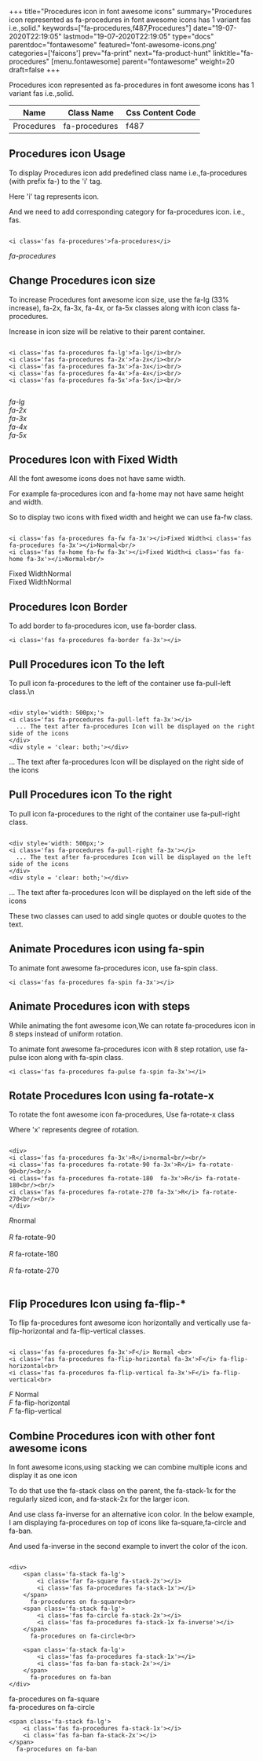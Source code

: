 +++
title="Procedures icon in font awesome icons"
summary="Procedures icon represented as fa-procedures in font awesome icons has 1 variant fas i.e.,solid."
keywords=["fa-procedures,f487,Procedures"]
date="19-07-2020T22:19:05"
lastmod="19-07-2020T22:19:05"
type="docs"
parentdoc="fontawesome"
featured='font-awesome-icons.png'
categories=['faicons']
prev="fa-print"
next="fa-product-hunt"
linktitle="fa-procedures"
[menu.fontawesome]
parent="fontawesome"
weight=20
draft=false
+++


Procedures icon represented as fa-procedures in font awesome icons has 1 variant fas i.e.,solid.

<div class='table-responsive'><table class='table'><thead><tr><th>Name</th><th>Class Name</th><th>Css Content Code</th></tr></thead><tbody><tr><td>Procedures</td><td>fa-procedures</td><td>f487</td></tr></tbody></table></div>



## Procedures icon Usage

To display Procedures icon add predefined class name i.e.,fa-procedures (with prefix fa-) to the 'i' tag.

Here 'i' tag represents icon.

And we need to add corresponding category for fa-procedures icon. i.e., fas.


```

<i class='fas fa-procedures'>fa-procedures</i>
```

<i class='fas fa-procedures'>fa-procedures</i>




## Change Procedures icon size
To increase Procedures font awesome icon size, use the fa-lg (33% increase), fa-2x, fa-3x, fa-4x, or fa-5x classes along with icon class fa-procedures.

Increase in icon size will be relative to their parent container. 

```

<i class='fas fa-procedures fa-lg'>fa-lg</i><br/>
<i class='fas fa-procedures fa-2x'>fa-2x</i><br/>
<i class='fas fa-procedures fa-3x'>fa-3x</i><br/>
<i class='fas fa-procedures fa-4x'>fa-4x</i><br/>
<i class='fas fa-procedures fa-5x'>fa-5x</i><br/>
            
```

<i class='fas fa-procedures fa-lg'>fa-lg</i><br/>
<i class='fas fa-procedures fa-2x'>fa-2x</i><br/>
<i class='fas fa-procedures fa-3x'>fa-3x</i><br/>
<i class='fas fa-procedures fa-4x'>fa-4x</i><br/>
<i class='fas fa-procedures fa-5x'>fa-5x</i><br/>
            



## Procedures Icon with Fixed Width 

All the font awesome icons does not have same width.

For example fa-procedures icon and fa-home may not have same height and width.

So to display two icons with fixed width and height we can use fa-fw class.


```

<i class='fas fa-procedures fa-fw fa-3x'></i>Fixed Width<i class='fas fa-procedures fa-3x'></i>Normal<br/>
<i class='fas fa-home fa-fw fa-3x'></i>Fixed Width<i class='fas fa-home fa-3x'></i>Normal<br/>
```

<i class='fas fa-procedures fa-fw fa-3x'></i>Fixed Width<i class='fas fa-procedures fa-3x'></i>Normal<br/>
<i class='fas fa-home fa-fw fa-3x'></i>Fixed Width<i class='fas fa-home fa-3x'></i>Normal<br/>



## Procedures Icon Border 

To add border to fa-procedures icon, use fa-border class.


```
<i class='fas fa-procedures fa-border fa-3x'></i>

```
<i class='fas fa-procedures fa-border fa-3x'></i>





## Pull Procedures icon To the left

To pull icon fa-procedures to the left of the container use fa-pull-left class.\n

```

<div style='width: 500px;'>
<i class='fas fa-procedures fa-pull-left fa-3x'></i>
  ... The text after fa-procedures Icon will be displayed on the right side of the icons
</div>
<div style = 'clear: both;'></div>
```

<div style='width: 500px;'>
<i class='fas fa-procedures fa-pull-left fa-3x'></i>
  ... The text after fa-procedures Icon will be displayed on the right side of the icons
</div>
<div style = 'clear: both;'></div>




## Pull Procedures icon To the right
To pull icon fa-procedures to the right of the container use fa-pull-right class.

```

<div style='width: 500px;'>
<i class='fas fa-procedures fa-pull-right fa-3x'></i>
  ... The text after fa-procedures Icon will be displayed on the left side of the icons
</div>
<div style = 'clear: both;'></div>
```

<div style='width: 500px;'>
<i class='fas fa-procedures fa-pull-right fa-3x'></i>
  ... The text after fa-procedures Icon will be displayed on the left side of the icons
</div>
<div style = 'clear: both;'></div>

These two classes can used to add single quotes or double quotes to the text.


## Animate Procedures icon using fa-spin
To animate font awesome fa-procedures icon, use fa-spin class.

```
<i class='fas fa-procedures fa-spin fa-3x'></i>
```
<i class='fas fa-procedures fa-spin fa-3x'></i>




## Animate Procedures icon with steps
While animating the font awesome icon,We can rotate fa-procedures icon in 8 steps instead of uniform rotation.

To animate font awesome fa-procedures icon with 8 step rotation, use fa-pulse icon along with fa-spin class.


```
<i class='fas fa-procedures fa-pulse fa-spin fa-3x'></i>

```
<i class='fas fa-procedures fa-pulse fa-spin fa-3x'></i>





## Rotate Procedures Icon using fa-rotate-x
To rotate the font awesome icon fa-procedures, Use fa-rotate-x class

Where 'x' represents degree of rotation.


```

<div>
<i class='fas fa-procedures fa-3x'>R</i>normal<br/><br/>
<i class='fas fa-procedures fa-rotate-90 fa-3x'>R</i> fa-rotate-90<br/><br/> 
<i class='fas fa-procedures fa-rotate-180  fa-3x'>R</i> fa-rotate-180<br/><br/> 
<i class='fas fa-procedures fa-rotate-270 fa-3x'>R</i> fa-rotate-270<br/><br/>
</div>
```

<div>
<i class='fas fa-procedures fa-3x'>R</i>normal<br/><br/>
<i class='fas fa-procedures fa-rotate-90 fa-3x'>R</i> fa-rotate-90<br/><br/> 
<i class='fas fa-procedures fa-rotate-180  fa-3x'>R</i> fa-rotate-180<br/><br/> 
<i class='fas fa-procedures fa-rotate-270 fa-3x'>R</i> fa-rotate-270<br/><br/>
</div>




## Flip Procedures Icon using fa-flip-*
To flip fa-procedures font awesome icon horizontally and vertically use fa-flip-horizontal and fa-flip-vertical classes. 

```

<i class='fas fa-procedures fa-3x'>F</i> Normal <br>
<i class='fas fa-procedures fa-flip-horizontal fa-3x'>F</i> fa-flip-horizontal<br>
<i class='fas fa-procedures fa-flip-vertical fa-3x'>F</i> fa-flip-vertical<br>
```

<i class='fas fa-procedures fa-3x'>F</i> Normal <br>
<i class='fas fa-procedures fa-flip-horizontal fa-3x'>F</i> fa-flip-horizontal<br>
<i class='fas fa-procedures fa-flip-vertical fa-3x'>F</i> fa-flip-vertical<br>




## Combine Procedures icon with other font awesome icons
In font awesome icons,using stacking we can combine multiple icons and display it as one icon 

To do that use the fa-stack class on the parent, the fa-stack-1x for the regularly sized icon, and fa-stack-2x for the larger icon.

And use class fa-inverse for an alternative icon color. 
In the below example, I am displaying fa-procedures on top of icons like fa-square,fa-circle and fa-ban.

And used fa-inverse in the second example to invert the color of the icon.

```

<div>
    <span class='fa-stack fa-lg'>
        <i class='far fa-square fa-stack-2x'></i>
        <i class='fas fa-procedures fa-stack-1x'></i>
    </span>
      fa-procedures on fa-square<br>
    <span class='fa-stack fa-lg'>
        <i class='fas fa-circle fa-stack-2x'></i>
        <i class='fas fa-procedures fa-stack-1x fa-inverse'></i>
    </span>
      fa-procedures on fa-circle<br>

    <span class='fa-stack fa-lg'>
        <i class='fas fa-procedures fa-stack-1x'></i>
        <i class='fas fa-ban fa-stack-2x'></i>
    </span>
      fa-procedures on fa-ban
</div>
```

<div>
    <span class='fa-stack fa-lg'>
        <i class='far fa-square fa-stack-2x'></i>
        <i class='fas fa-procedures fa-stack-1x'></i>
    </span>
      fa-procedures on fa-square<br>
    <span class='fa-stack fa-lg'>
        <i class='fas fa-circle fa-stack-2x'></i>
        <i class='fas fa-procedures fa-stack-1x fa-inverse'></i>
    </span>
      fa-procedures on fa-circle<br>

    <span class='fa-stack fa-lg'>
        <i class='fas fa-procedures fa-stack-1x'></i>
        <i class='fas fa-ban fa-stack-2x'></i>
    </span>
      fa-procedures on fa-ban
</div>






